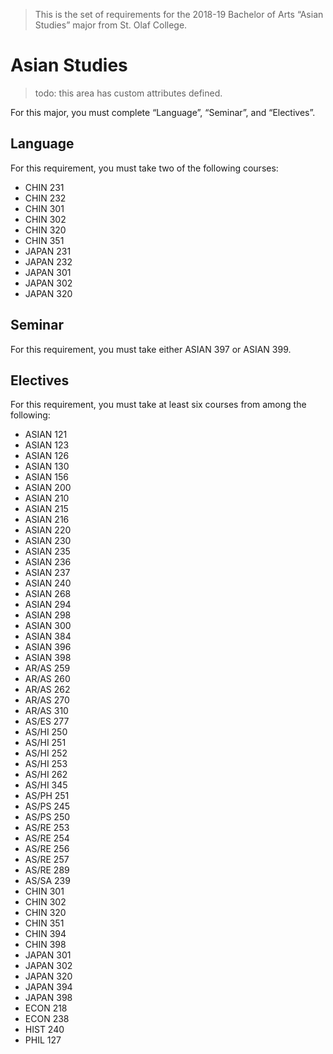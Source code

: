 > This is the set of requirements for the 2018-19 Bachelor of Arts “Asian
> Studies” major from St. Olaf College.

# Asian Studies
> todo: this area has custom attributes defined.

For this major, you must complete “Language”, “Seminar”, and “Electives”.

## Language
For this requirement, you must take two of the following courses:

- CHIN 231
- CHIN 232
- CHIN 301
- CHIN 302
- CHIN 320
- CHIN 351
- JAPAN 231
- JAPAN 232
- JAPAN 301
- JAPAN 302
- JAPAN 320


## Seminar
For this requirement, you must take either ASIAN 397 or ASIAN 399.


## Electives
For this requirement, you must take at least six courses from among the following:

- ASIAN 121
- ASIAN 123
- ASIAN 126
- ASIAN 130
- ASIAN 156
- ASIAN 200
- ASIAN 210
- ASIAN 215
- ASIAN 216
- ASIAN 220
- ASIAN 230
- ASIAN 235
- ASIAN 236
- ASIAN 237
- ASIAN 240
- ASIAN 268
- ASIAN 294
- ASIAN 298
- ASIAN 300
- ASIAN 384
- ASIAN 396
- ASIAN 398
- AR/AS 259
- AR/AS 260
- AR/AS 262
- AR/AS 270
- AR/AS 310
- AS/ES 277
- AS/HI 250
- AS/HI 251
- AS/HI 252
- AS/HI 253
- AS/HI 262
- AS/HI 345
- AS/PH 251
- AS/PS 245
- AS/PS 250
- AS/RE 253
- AS/RE 254
- AS/RE 256
- AS/RE 257
- AS/RE 289
- AS/SA 239
- CHIN 301
- CHIN 302
- CHIN 320
- CHIN 351
- CHIN 394
- CHIN 398
- JAPAN 301
- JAPAN 302
- JAPAN 320
- JAPAN 394
- JAPAN 398
- ECON 218
- ECON 238
- HIST 240
- PHIL 127


